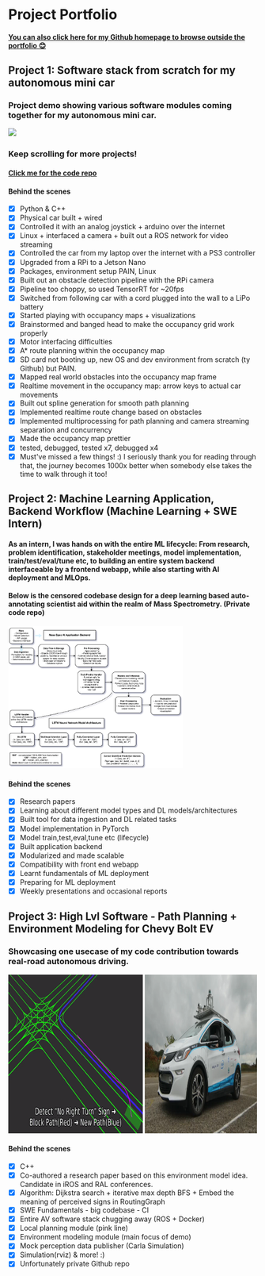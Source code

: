 # Project Portfolio 
#### [You can also click here for my Github homepage to browse outside the portfolio 😊](https://github.com/MaahirG)

## Project 1: Software stack from scratch for my autonomous mini car
### Project demo showing various software modules coming together for my autonomous mini car.
<img src='./AutonomousMiniCar.gif'>

### Keep scrolling for more projects!

#### [Click me for the code repo](https://github.com/MaahirG/SmartCar)

#### Behind the scenes

- [x] Python & C++
- [x] Physical car built + wired
- [x] Controlled it with an analog joystick + arduino over the internet
- [x] Linux + interfaced a camera + built out a ROS network for video streaming
- [x] Controlled the car from my laptop over the internet with a PS3 controller
- [x] Upgraded from a RPi to a Jetson Nano
- [x] Packages, environment setup PAIN, Linux
- [x] Built out an obstacle detection pipeline with the RPi camera
- [x] Pipeline too choppy, so used TensorRT for ~20fps
- [x] Switched from following car with a cord plugged into the wall to a LiPo battery
- [x] Started playing with occupancy maps + visualizations
- [x] Brainstormed and banged head to make the occupancy grid work properly
- [x] Motor interfacing difficulties
- [x] A* route planning within the occupancy map
- [x] SD card not booting up, new OS and dev environment from scratch (ty Github) but PAIN.
- [x] Mapped real world obstacles into the occupancy map frame
- [x] Realtime movement in the occupancy map: arrow keys to actual car movements
- [x] Built out spline generation for smooth path planning
- [x] Implemented realtime route change based on obstacles
- [x] Implemented multiprocessing for path planning and camera streaming separation and concurrency
- [x] Made the occupancy map prettier
- [x] tested, debugged, tested x7, debugged x4
- [x] Must've missed a few things! :)
I seriously thank you for reading through that, the journey becomes 1000x better when somebody else takes the time to walk through it too!

## Project 2: Machine Learning Application, Backend Workflow (Machine Learning + SWE Intern)
#### As an intern, I was hands on with the entire ML lifecycle: From research, problem identification, stakeholder meetings, model implementation, train/test/eval/tune etc, to building an entire system backend interfaceable by a frontend webapp, while also starting with AI deployment and MLOps.
#### Below is the censored codebase design for a deep learning based auto-annotating scientist aid within the realm of Mass Spectrometry. (Private code repo)

<p float="left">
  <img src='./MLAppBackend.png' width=70%>
</p>

#### Behind the scenes

- [x] Research papers
- [x] Learning about different model types and DL models/architectures
- [x] Built tool for data ingestion and DL related tasks
- [x] Model implementation in PyTorch
- [x] Model train,test,eval,tune etc (lifecycle)
- [x] Built application backend
- [x] Modularized and made scalable
- [x] Compatibility with front end webapp
- [x] Learnt fundamentals of ML deployment
- [x] Preparing for ML deployment
- [x] Weekly presentations and occasional reports

## Project 3: High Lvl Software - Path Planning + Environment Modeling for Chevy Bolt EV
### Showcasing one usecase of my code contribution towards real-road autonomous driving.
<p float="left">
  <img src='./AutonomousPathPlanning.gif' width='54%' height='320'>
  <img src='./AutoWatoBolt.PNG' width='45%' height='320'>
</p>

#### Behind the scenes
- [x] C++
- [x] Co-authored a research paper based on this environment model idea. Candidate in iROS and RAL conferences.
- [x] Algorithm: Dijkstra search + iterative max depth BFS + Embed the meaning of perceived signs in RoutingGraph
- [x] SWE Fundamentals - big codebase - CI
- [x] Entire AV software stack chugging away (ROS + Docker)
- [x] Local planning module (pink line)
- [x] Environment modeling module (main focus of demo) 
- [x] Mock perception data publisher (Carla Simulation)
- [x] Simulation(rviz) & more! :)
- [x] Unfortunately private Github repo
